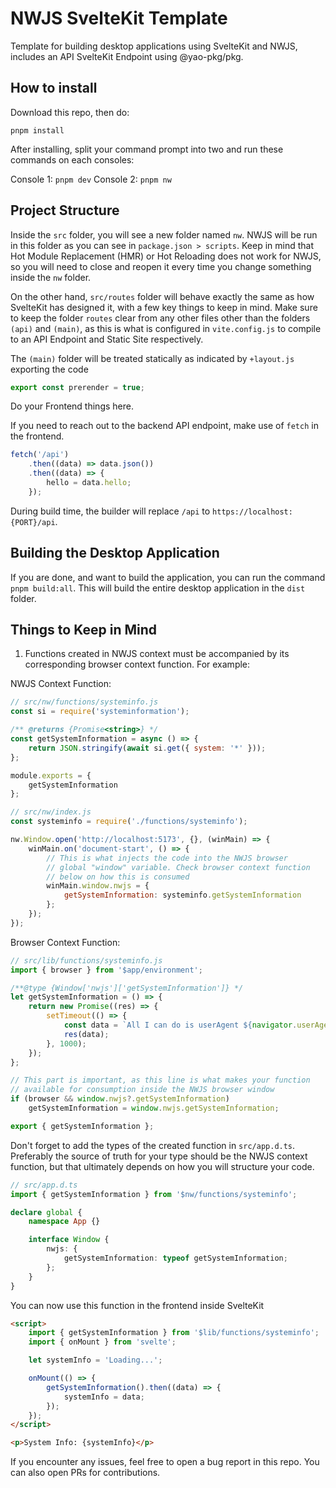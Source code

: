 # NWJS SvelteKit Template

Template for building desktop applications using SvelteKit and NWJS, includes an API SvelteKit Endpoint using @yao-pkg/pkg.

## How to install

Download this repo, then do:

`pnpm install`

After installing, split your command prompt into two and run these commands on each consoles:

Console 1: `pnpm dev`
Console 2: `pnpm nw`

## Project Structure

Inside the `src` folder, you will see a new folder named `nw`. NWJS will be run in this folder as you can see
in `package.json > scripts`. Keep in mind that Hot Module Replacement (HMR) or Hot Reloading does not work
for NWJS, so you will need to close and reopen it every time you change something inside the `nw` folder.

On the other hand, `src/routes` folder will behave exactly the same as how SvelteKit has designed it, with a
few key things to keep in mind. Make sure to keep the folder `routes` clear from any other files other than the
folders `(api)` and `(main)`, as this is what is configured in `vite.config.js` to compile to an API Endpoint
and Static Site respectively.

The `(main)` folder will be treated statically as indicated by `+layout.js` exporting the code

```js
export const prerender = true;
```

Do your Frontend things here.

If you need to reach out to the backend API endpoint, make use of `fetch` in the frontend.

```js
fetch('/api')
	.then((data) => data.json())
	.then((data) => {
		hello = data.hello;
	});
```

During build time, the builder will replace `/api` to `https://localhost:{PORT}/api`.

## Building the Desktop Application

If you are done, and want to build the application, you can run the command `pnpm build:all`. This will build
the entire desktop application in the `dist` folder.

## Things to Keep in Mind

1. Functions created in NWJS context must be accompanied by its corresponding browser context function. For example:

NWJS Context Function:

```js
// src/nw/functions/systeminfo.js
const si = require('systeminformation');

/** @returns {Promise<string>} */
const getSystemInformation = async () => {
	return JSON.stringify(await si.get({ system: '*' }));
};

module.exports = {
	getSystemInformation
};
```

```js
// src/nw/index.js
const systeminfo = require('./functions/systeminfo');

nw.Window.open('http://localhost:5173', {}, (winMain) => {
	winMain.on('document-start', () => {
		// This is what injects the code into the NWJS browser
		// global "window" variable. Check browser context function
		// below on how this is consumed
		winMain.window.nwjs = {
			getSystemInformation: systeminfo.getSystemInformation
		};
	});
});
```

Browser Context Function:

```js
// src/lib/functions/systeminfo.js
import { browser } from '$app/environment';

/**@type {Window['nwjs']['getSystemInformation']} */
let getSystemInformation = () => {
	return new Promise((res) => {
		setTimeout(() => {
			const data = `All I can do is userAgent ${navigator.userAgent}`;
			res(data);
		}, 1000);
	});
};

// This part is important, as this line is what makes your function
// available for consumption inside the NWJS browser window
if (browser && window.nwjs?.getSystemInformation)
	getSystemInformation = window.nwjs.getSystemInformation;

export { getSystemInformation };
```

Don't forget to add the types of the created function in `src/app.d.ts`. Preferably the
source of truth for your type should be the NWJS context function, but that ultimately depends
on how you will structure your code.

```ts
// src/app.d.ts
import { getSystemInformation } from '$nw/functions/systeminfo';

declare global {
	namespace App {}

	interface Window {
		nwjs: {
			getSystemInformation: typeof getSystemInformation;
		};
	}
}
```

You can now use this function in the frontend inside SvelteKit

```html
<script>
	import { getSystemInformation } from '$lib/functions/systeminfo';
	import { onMount } from 'svelte';

	let systemInfo = 'Loading...';

	onMount(() => {
		getSystemInformation().then((data) => {
			systemInfo = data;
		});
	});
</script>

<p>System Info: {systemInfo}</p>
```

If you encounter any issues, feel free to open a bug report in this repo. You can also
open PRs for contributions.
